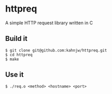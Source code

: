 # httpreq

A simple HTTP request library written in C

## Build it

```
$ git clone git@github.com:kahnjw/httpreq.git
$ cd httpreq
$ make
```

## Use it

```
$ ./req.o <method> <hostname> <port>
```
